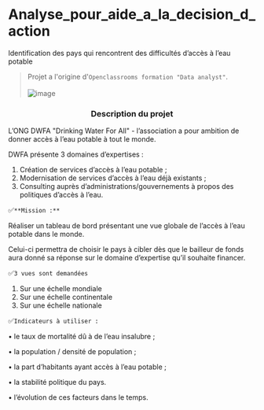 # Analyse_pour_aide_a_la_decision_d_action

Identification des pays qui rencontrent des difficultés d’accès à l’eau potable

> Projet  a l'origine d'`Openclassrooms formation "Data analyst"`.  <br> <br>
![image](https://github.com/ElenaBayk/Analyse_pour_aide_a_la_decision_d_action/assets/141257192/566c44e2-534c-4371-a858-413817c31628)





###  <div align="center"> **Description du projet**</div>


 






 L’ONG DWFA "Drinking Water For All" - l’association a pour ambition de donner accès à l’eau potable à tout le monde.
 
DWFA présente 3 domaines d’expertises :

1.	Création de services d’accès à l’eau potable ;
2.	Modernisation de services d’accès à l’eau déjà existants ;
3.	Consulting auprès d’administrations/gouvernements à propos des politiques d’accès à l’eau.

✅`**Mission :**`

 Réaliser un tableau de bord présentant une vue globale de l’accès à l’eau potable dans le monde.

Celui-ci permettra de choisir le pays à cibler dès que le bailleur de fonds aura donné sa réponse sur le domaine d’expertise qu’il souhaite financer.

✅`3 vues sont demandées`

1.	Sur une échelle mondiale
2.	Sur une échelle continentale
3.	Sur une échelle nationale


✅`Indicateurs à utiliser :`

   •	le taux de mortalité dû à de l’eau insalubre ; 

   •	la population / densité de population ;

   •	la part d’habitants ayant accès à l’eau potable ;

   •	la stabilité politique du pays. 

   •	l’évolution de ces facteurs dans le temps.


